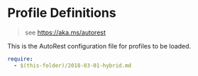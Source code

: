 # Profile Definitions

> see https://aka.ms/autorest

This is the AutoRest configuration file for profiles to be loaded.

``` yaml
require:
  - $(this-folder)/2018-03-01-hybrid.md

```
